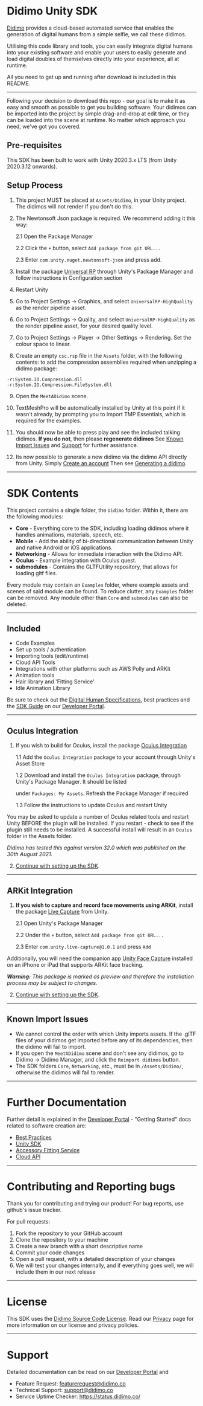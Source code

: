 # Didimo Unity SDK

[Didimo](https://www.didimo.co/) provides a cloud-based automated service that enables the generation of digital humans
from a simple selfie, we call these didimos.

Utilising this code library and tools, you can easily integrate digital humans into your existing software and enable
your users to easily generate and load digital doubles of themselves directly into your experience, all at runtime.

All you need to get up and running after download is included in this README.

---

Following your decision to download this repo - our goal is to make it as easy and smooth as possible to get you
building software. Your didimos can be imported into the project by simple drag-and-drop at edit time, or they can be
loaded into the scene at runtime. No matter which approach you need, we've got you covered.

## Pre-requisites

This SDK has been built to work with Unity 2020.3.x LTS (from Unity 2020.3.12 onwards).


## Setup Process

1. This project MUST be placed at `Assets/Didimo`, in your Unity project. The didimos will not 
render if you don't do this.


2. The Newtonsoft Json package is required. We recommend adding it this way:
     
   2.1 Open the Package Manager
   
   2.2 Click the `+` button, select `Add package from git URL...` 
   
   2.3 Enter `com.unity.nuget.newtonsoft-json` and press add.


3. Install the package [Universal RP](https://link.didimo.co/3lw3NF5) through Unity's Package Manager and follow
instructions in Configuration section

4. Restart Unity

5. Go to Project Settings → Graphics, and select `UniversalRP-HighQuality` as the render pipeline asset.

6. Go to Project Settings → Quality, and select `UniversalRP-HighQuality` as the render pipeline asset, for your desired
   quality level.

7. Go to Project Settings → Player → Other Settings → Rendering. Set the colour space to linear.

8. Create an empty `csc.rsp` file in the `Assets` folder, with the following contents: to add the compression assemblies required
   when unzipping a didimo package:

```
-r:System.IO.Compression.dll
-r:System.IO.Compression.FileSystem.dll
```

9. Open the `MeetADidimo` scene.

10. TextMeshPro will be automatically installed by Unity at this point if it wasn't already, by prompting you to
   Import TMP Essentials, which is required for the examples.

11. You should now be able to press play and see the included talking didimos.
   **If you do not**, then please **regenerate didimos**
   See [Known Import Issues](#Known-Import-Issues) and [Support](#Support) for further assistance.

12. Its now possible to generate a new didimo via the didimo API directly from Unity.
   Simply [Create an account](https://developer.didimo.co/docs/creating-your-account)
   Then see [Generating a didimo](https://developer.didimo.co/docs/creating-a-didimo).


---

# SDK Contents

This project contains a single folder, the `Didimo` folder. Within it, there are the following modules:

* **Core** - Everything core to the SDK, including loading didimos where it handles animations, materials, speech, etc.
* **Mobile** - Add the ability of bi-directional communication between Unity and native Android or iOS applications.
* **Networking** - Allows for immediate interaction with the Didimo API.
* **Oculus** - Example integration with Oculus quest.
* **submodules** - Contains the GLTFUtility repository, that allows for loading gltf files.

Every module may contain an `Examples` folder, where example assets and scenes of said module can be found. To reduce
clutter, any `Examples` folder can be removed. Any module other than `Core` and `submodules` can also be deleted.



---

## Included

* Code Examples
* Set up tools / authentication
* Importing tools (edit/runtime)
* Cloud API Tools
* Integrations with other platforms such as AWS Polly and ARKit
* Animation tools
* Hair library and 'Fitting Service'
* Idle Animation Library

Be sure to check out the [Digital Human Specifications](https://link.didimo.co/39dkEH0), best practices and
the [SDK Guide](https://link.didimo.co/3tPAWPY) on our [Developer Portal](https://link.didimo.co/3Ckogna).


---

## Oculus Integration


1. If you wish to build for Oculus, install the package [Oculus Integration](https://link.didimo.co/3tJLcJs)
   
   1.1 Add the `Oculus Integration` package to your account through Unity's Asset Store
   
   1.2 Download and install the `Oculus Integration` package, through Unity's Package Manager. It should be listed
   
   under `Packages: My Assets`. Refresh the Package Manager if required
   
   1.3 Follow the instructions to update Oculus and restart Unity

You may be asked to update a number of Oculus related tools and restart Unity BEFORE the plugin will be installed. If
you restart - check to see if the plugin still needs to be installed. A successful install will result in an `Oculus`
folder in the Assets folder.

_Didimo has tested this against version 32.0 which was published on the 30th August 2021._


2. [Continue with setting up the SDK](#Setup-Process).

---

## ARKit Integration

1. **If you wish to capture and record face movements using ARKit**, install the package [Live Capture](https://link.didimo.co/3ABEI1G) from Unity.
   
   2.1 Open Unity's Package Manager
   
   2.2 Under the `+` button, select `Add package from git URL...`
   
   2.3 Enter `com.unity.live-capture@1.0.1` and press `Add`

Additionally, you will need the companion app [Unity Face Capture](https://apple.co/3nXoGfl) installed on an iPhone or iPad that supports ARKit face tracking.

_**Warning:**
This package is marked as preview and therefore the installation process may be subject to changes._

2. [Continue with setting up the SDK](#Setup-Process).

---

## Known Import Issues

* We cannot control the order with which Unity imports assets. If the .glTF files of your didimos get imported before any of
  its dependencies, then the didimo will fail to import.
* If you open the `MeetADidimo` scene and don't see any didimos, go to Didimo → Didimo Manager, and click the `Reimport didimos`
  button.
* The SDK folders `Core`, `Networking`, etc., must be in `/Assets/Didimo/`, otherwise the didimos will fail to render.

---

# Further Documentation

Further detail is explained in the [Developer Portal](https://link.didimo.co/3Ckogna) - "Getting Started" docs related
to software creation are:

* [Best Practices](https://link.didimo.co/3nE5cfj)
* [Unity SDK](https://link.didimo.co/3tPAWPY)
* [Accessory Fitting Service](https://link.didimo.co/3nzssv8)
* [Cloud API](https://link.didimo.co/39aNgAL)

---

# Contributing and Reporting bugs

Thank you for contributing and trying our product!
For bug reports, use github's issue tracker.

For pull requests:

1. Fork the repository to your GitHub account
2. Clone the repository to your machine
3. Create a new branch with a short descriptive name
4. Commit your code changes
5. Open a pull request, with a detailed description of your changes
6. We will test your changes internally, and if everything goes well, we will include them in our next release

---

# License

This SDK uses the [Didimo Source Code License](https://link.didimo.co/3hDyTcW). Read
our [Privacy](https://link.didimo.co/3AiXniS) page for more information on our license and privacy policies.

---

# Support


Detailed documentation can be read on our [Developer Portal](https://link.didimo.co/3Ckogna) and 

* Feature Request: [featurerequest@didimo.co](mailto:featurerequest@didimo.co)
* Technical Support: [support@didimo.co](mailto:support@didimo.co)
* Service Uptime Checker: https://status.didimo.co/
